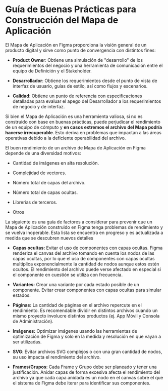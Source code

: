 # Guía de Buenas Prácticas para Construcción del Mapa de Aplicación

El Mapa de Aplicación en Figma proporciona la visión general de un producto digital y sirve como punto de convergencia con distintos fines:

-   **Product Owne**r: Obtiene una simulación de "desarrollo" de los requerimientos del negocio y una herramienta de comunicación entre el equipo de Definición y el Stakeholder.
    
-   **Desarrollador**: Obtiene los requerimientos desde el punto de vista de interfaz de usuario, guías de estilo, así como flujos y escenarios.
    
-   **Calidad**: Obtiene un punto de referencia con especificaciones detalladas para evaluar el apego del Desarrollador a los requerimientos de negocio y de interfaz.
    

Si bien el Mapa de Aplicación es una herramienta valiosa, si no es construido con base en buenas prácticas, puede perjudicar el rendimiento de un equipo de cómputo y **en casos extremos el archivo del Mapa podría hacerse irrecuperable**. Esto deriva en problemas que impactan a las áreas operativas debido a la deficiente operabilidad del archivo.

El buen rendimiento de un archivo de Mapa de Aplicación en Figma depende de una diversidad motivos:

-   Cantidad de imágenes en alta resolución.
    
-   Complejidad de vectores.
    
-   Número total de capas del archivo.
    
-   Número total de capas ocultas.
    
-   Librerías de terceros.
    
-   Otros
    

La siguiente es una guía de factores a considerar para prevenir que un Mapa de Aplicación construido en Figma tenga problemas de rendimiento y se vuelva inoperable. Esta lista se encuentra en progreso y es actualizada a medida que se descubren nuevos detalles

-   **Capas ocultas:** Evitar el uso de componentes con capas ocultas. Figma renderiza el canvas del archivo tomando en cuenta los nodos de las capas ocultas, por lo que el uso de componentes con capas ocultas multiplica exponencialmente la cantidad de nodos aunque estos estén ocultos. El rendimiento del archivo puede verse afectado en especial si el componente en cuestión se utiliza con frecuencia.
    
-   **Variantes:** Crear una variante por cada estado posible de un componente. Evitar crear componentes con capas ocultas para simular estados.
    
-   **Páginas:** La cantidad de páginas en el archivo repercute en el rendimiento. Es recomendable dividir en distintos archivos cuando un mismo proyecto involucre distintos productos (ej. App Móvil y Consola de Administración).
    
-   **Imágenes:** Optimizar imágenes usando las herramientas de optimización de Figma y solo en la medida y resolución en que vayan a ser utilizadas.
    
-   **SVG**: Evitar archivos SVG complejos o con una gran cantidad de nodos, su uso impacta el rendimiento del archivo.
    
-   **Frames/Grupos**: Cada Frame y Grupo debe ser planeado y tener una justificación. Anidar capas de forma excesiva afecta el rendimiento del archivo ya que cada capa anidada es un nodo en el canvas sobre el que el sistema de Figma debe iterar para identificar sus componentes.